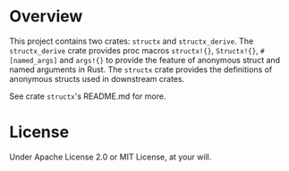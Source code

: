 # Overview

This project contains two crates: `structx` and `structx_derive`. The
`structx_derive` crate provides proc macros `structx!{}`, `Structx!{}`,
`#[named_args]` and `args!{}` to provide the feature of anonymous struct and
named arguments in Rust. The `structx` crate provides the definitions of
anonymous structs used in downstream crates.

See crate `structx`'s README.md for more.

# License

Under Apache License 2.0 or MIT License, at your will.

